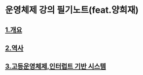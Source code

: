 # 운영체제 강의 필기노트(feat.양희재)

## [1.개요](https://github.com/jjy3385/TIL/tree/main/OS/Heejae'sLecture/ch1#readme)

## [2.역사](https://github.com/jjy3385/TIL/tree/main/OS/Heejae'sLecture/ch2#readme)

## [3.고등운영체제,인터럽트 기반 시스템](https://github.com/jjy3385/TIL/tree/main/OS/Heejae'sLecture/ch3#readme)
